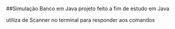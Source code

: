 ##Simulação Banco em Java
projeto feito a fim de estudo em Java


utiliza de Scanner no terminal para responder aos comandos
